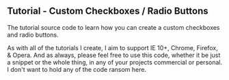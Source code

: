 <p>
    <h2>Tutorial - Custom Checkboxes / Radio Buttons</h2>
</p>
<p>
    The tutorial source code to learn how you can create a custom checkboxes and radio buttons.  
</p>
<p>
    As with all of the tutorials I create, I aim to support IE 10+, Chrome, Firefox, & Opera. And as always, please feel free to use this code, whether it be just a snippet or the whole thing, in any of your projects commercial or personal. I don't want to hold any of the code ransom here.
</p>
